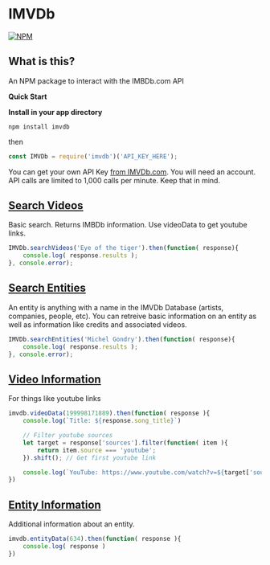 IMVDb   
============

[![NPM](https://nodei.co/npm/imvdb.png?downloads=true)](https://nodei.co/npm/imvdb/)

**What is this?**  
------------
An NPM package to interact with the IMBDb.com API  
  
**Quick Start**  
  
**Install in your app directory**  

```shell script
npm install imvdb
```
then
```javascript
const IMVDb = require('imvdb')('API_KEY_HERE');
```

You can get your own API Key [from IMVDb.com](https://imvdb.com/developers/apps). You will need an account.  
API calls are limited to 1,000 calls per minute. Keep that in mind.  

## [Search Videos](https://imvdb.com/developers/api/searching)  
Basic search. Returns IMBDb information. Use videoData to get youtube links.  

```javascript
IMVDb.searchVideos('Eye of the tiger').then(function( response){
    console.log( response.results );
}, console.error);
```

## [Search Entities](https://imvdb.com/developers/api/searching)  
An entity is anything with a name in the IMVDb Database (artists, companies, people, etc). You can retreive basic information on an entity as well as information like credits and associated videos.
```javascript
IMVDb.searchEntities('Michel Gondry').then(function( response){
    console.log( response.results );
}, console.error);
```
## [Video Information](https://imvdb.com/developers/api/videos)  
For things like youtube links    
```javascript
imvdb.videoData(199998171889).then(function( response ){
    console.log(`Title: ${response.song_title}`)

    // Filter youtube sources
    let target = response['sources'].filter(function( item ){
        return item.source === 'youtube';
    }).shift(); // Get first youtube link

    console.log(`YouTube: https://www.youtube.com/watch?v=${target['source_data']}`)
})
```

## [Entity Information](https://imvdb.com/developers/api/entities)  
Additional information about an entity.  
```javascript
imvdb.entityData(634).then(function( response ){
    console.log( response )
})
```

